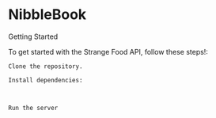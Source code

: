 # NibbleBook

Getting Started

To get started with the Strange Food API, follow these steps!:

    Clone the repository.

    Install dependencies:



    Run the server

<!--

DATABASE SCHEMA

ID: INTERGET, PRIMARY KEY
NAME: TEXT
ORIGIN: TEXT
DESCRIPTION: TEXT
RATING: INT (DEFAULT TO 0??)
IS_VEGETARIAN: BOOLEAN (DEFAULT)
DISCOVERED-DATE: DATE/TIMESTAMP
COMMENTS: TEXT -->
